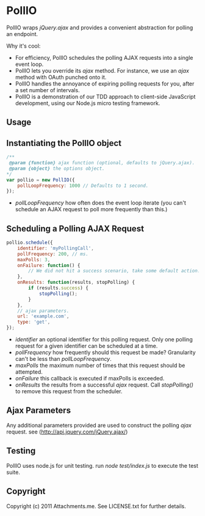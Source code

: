 PollIO
======

PollIO wraps _jQuery.ajax_ and provides a convenient abstraction for polling an endpoint.

Why it's cool:

* For efficiency, PollIO schedules the polling AJAX requests into a single event loop.
* PollIO lets you override its _ajax_ method. For instance, we use an _ajax_ method with OAuth punched onto it.
* PollIO handles the annoyance of expiring polling requests for you, after a set number of intervals.
* PollIO is a demonstration of our TDD approach to client-side JavaScript development, using our Node.js micro testing framework.

Usage
-----

Instantiating the PollIO object
-------------------------------


```javascript
/**
 @param {function} ajax function (optional, defaults to jQuery.ajax).
 @param {object} the options object.
*/
var pollio = new PollIO({
	pollLoopFrequency: 1000 // Defaults to 1 second.
});
```

* _pollLoopFrequency_ how often does the event loop iterate (you can't schedule an AJAX request to poll more frequently than this.)

Scheduling a Polling AJAX Request
---------------------------------

```javascript
pollio.schedule({
	identifier: 'myPollingCall',
	pollFrequency: 200, // ms.
	maxPolls: 3,
	onFailure: function() {
		// We did not hit a success scenario, take some default action.
	},
	onResults: function(results, stopPolling) {
		if (results.success) {
			stopPolling();
		}
	},
	// ajax parameters.
	url: 'example.com',
	type: 'get',
});
```

* _identifier_ an optional identifier for this polling request. Only one polling request for a given identifier can be scheduled at a time.
* _pollFrequency_ how frequently should this request be made? Granularity can't be less than _pollLoopFrequency_.
* _maxPolls_ the maximum number of times that this request should be attempted.
* _onFailure_ this callback is executed if maxPolls is exceeded.
* _onResults_ the results from a successful _ajax_ request. Call _stopPolling()_ to remove this request from the scheduler.

Ajax Parameters
---------------

Any additional parameters provided are used to construct the polling _ajax_ request. see (http://api.jquery.com/jQuery.ajax/)

Testing
-------

PollIO uses node.js for unit testing. run _node test/index.js_ to execute the test suite.

Copyright
---------

Copyright (c) 2011 Attachments.me. See LICENSE.txt for further details.